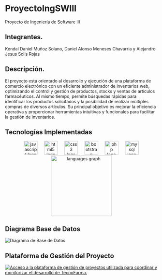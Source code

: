 # ProyectoIngSWIII
Proyecto de Ingeniería de Software III

## Integrantes.
Kendal Daniel Muñoz Solano,  Daniel Alonso Meneses Chavarria y Alejandro Jesus Solis Rojas

## Descripción.
El proyecto está orientado al desarrollo y ejecución de una plataforma de comercio electrónico con un eficiente administrador de inventarios web, optimizando el control y gestión de productos, stocks y ventas de artículos farmacéuticos. Al mismo tiempo, permite búsquedas rápidas para identificar los productos solicitados y la posibilidad de realizar múltiples compras de diversos artículos. Su principal objetivo es mejorar la eficiencia operativa y proporcionar herramientas intuitivas y funcionales para facilitar la gestión de inventarios.

## Tecnologías Implementadas

<div align="center">
  <img src="https://cdn.jsdelivr.net/gh/devicons/devicon/icons/javascript/javascript-original.svg" height="45" alt="javascript logo"  />
  <img width="14" />
  <img src="https://cdn.jsdelivr.net/gh/devicons/devicon/icons/html5/html5-plain-wordmark.svg" height="45" alt="html5 logo"  />
  <img width="14" />
  <img src="https://cdn.jsdelivr.net/gh/devicons/devicon/icons/css3/css3-plain-wordmark.svg" height="45" alt="css3 logo"  />
  <img width="14" />
  <img src="https://cdn.jsdelivr.net/gh/devicons/devicon/icons/bootstrap/bootstrap-original-wordmark.svg" height="45" alt="bootstrap logo"  />
  <img width="14" />
  <img src="https://skillicons.dev/icons?i=php" height="45" alt="php logo"  />
  <img width="14" />
  <img src="https://cdn.simpleicons.org/mysql/4479A1" height="45" alt="mysql logo"  />
</div>


<div align="center">
  <img src="https://github-readme-stats.vercel.app/api/top-langs?username=DaniiMS506&locale=es&hide_title=false&layout=compact&card_width=320&langs_count=5&theme=dracula&hide_border=true&order=2" height="200" alt="languages graph"  />
</div>

## Diagrama Base de Datos
![Diagrama de Base de Datos](Documentación/Diagramas/Diagrama%20DB.png "Diagrama de la Base de Datos")

##

## Plataforma de Gestión del Proyecto
[![Acceso a la plataforma de gestión de proyectos utilizada para coordinar y monitorizar el desarrollo de TecnoFarma.](https://media.licdn.com/dms/image/D5612AQEkh5mb6ixu3w/article-cover_image-shrink_720_1280/0/1677409231085?e=2147483647&v=beta&t=jTGsX2U-7kXTPjDdUZ9zu_-1WF9r32kMM7H38OOK7kU)](https://trello.com/invite/b/666b8e8964c67a5833c8e931/ATTI1cfc0d167ae3f57661620207aadd0007180ABB87/project-management
)

##
###
